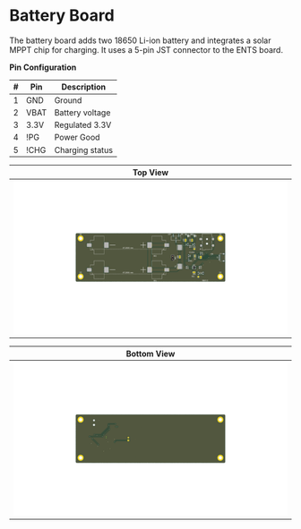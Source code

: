 # Battery Board

The battery board adds two 18650 Li-ion battery and integrates a solar MPPT chip for charging. It uses a 5-pin JST connector to the ENTS board.

**Pin Configuration**

| # | Pin   | Description         |
|---| -------|---------------------|
| 1 | GND   | Ground              |
| 2 | VBAT  | Battery voltage     |
| 3 | 3.3V  | Regulated 3.3V      |
| 4 | !PG   | Power Good          |
| 5 | !CHG  | Charging status     |

| Top View |
| --- |
| ![Top View](renders/top.png) |

| Bottom View |
| --- |
| ![Bottom View](renders/bottom.png) |
